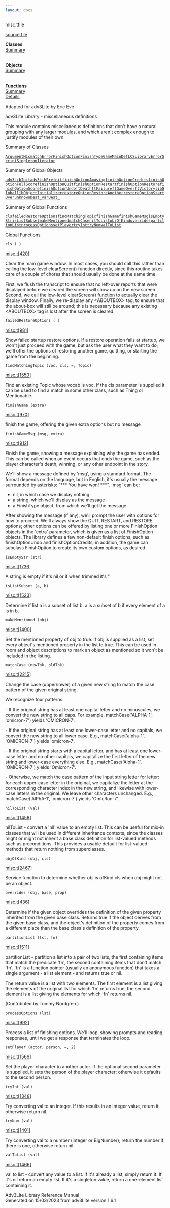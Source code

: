 ```yaml
---
layout: docs
---
```

<span class="title">misc.t</span><span class="type">file</span>

[source file](../source/misc.t.html)

**Classes**  
[Summary](#_ClassSummary_)  
 

**Objects**  
[Summary](#_ObjectSummary_)  
 

**Functions**  
[Summary](#_FunctionSummary_)  
[Details](#_Functions_)



Adapted for adv3Lite by Eric Eve

adv3Lite Library - miscellaneous definitions

This module contains miscellaneous definitions that don't have a natural
grouping with any larger modules, and which aren't complex enough to
justify modules of their own.



<span id="_ClassSummary_"></span>



<span class="hdln">Summary of Classes</span>  



[`ArgumentMismatchError`](../object/ArgumentMismatchError.html)[`FinishOption`](../object/FinishOption.html)[`FinishType`](../object/FinishType.html)[`GameMainDef`](../object/GameMainDef.html)[`LCS`](../object/LCS.html)[`LibraryError`](../object/LibraryError.html)[`Script`](../object/Script.html)[`SingletonIterator`](../object/SingletonIterator.html)
<span id="_ObjectSummary_"></span>



<span class="hdln">Summary of Global Objects</span>  



[`adv3LibInit`](../object/adv3LibInit.html)[`adv3LibPreinit`](../object/adv3LibPreinit.html)[`finishOptionAmusing`](../object/finishOptionAmusing.html)[`finishOptionCredits`](../object/finishOptionCredits.html)[`finishOptionFullScore`](../object/finishOptionFullScore.html)[`finishOptionQuit`](../object/finishOptionQuit.html)[`finishOptionRestart`](../object/finishOptionRestart.html)[`finishOptionRestore`](../object/finishOptionRestore.html)[`finishOptionScore`](../object/finishOptionScore.html)[`finishOptionUndo`](../object/finishOptionUndo.html)[`ftDeath`](../object/ftDeath.html)[`ftFailure`](../object/ftFailure.html)[`ftGameOver`](../object/ftGameOver.html)[`ftVictory`](../object/ftVictory.html)[`libGlobal`](../object/libGlobal.html)[`libObjectInitializer`](../object/libObjectInitializer.html)[`restoreOptionRestoreAnother`](../object/restoreOptionRestoreAnother.html)[`restoreOptionStartOver`](../object/restoreOptionStartOver.html)[`unknownDest_`](../object/unknownDest_.html)[`varDest_`](../object/varDest_.html)
<span id="FunctionSummary_"></span>



<span class="hdln">Summary of Global Functions</span>  



[`cls`](#cls)[`failedRestoreOptions`](#failedRestoreOptions)[`findMatchingTopic`](#findMatchingTopic)[`finishGame`](#finishGame)[`finishGameMsg`](#finishGameMsg)[`isEmptyStr`](#isEmptyStr)[`isListSubset`](#isListSubset)[`makeMentioned`](#makeMentioned)[`matchCase`](#matchCase)[`nilToList`](#nilToList)[`objOfKind`](#objOfKind)[`overrides`](#overrides)[`partitionList`](#partitionList)[`processOptions`](#processOptions)[`setPlayer`](#setPlayer)[`tryInt`](#tryInt)[`tryNum`](#tryNum)[`valToList`](#valToList)

<span id="_Functions_"></span>



<span class="hdln">Global Functions</span>  



<span id="cls"></span>

`cls ( )`

[misc.t](../file/misc.t.html)\[[420](../source/misc.t.html#420)\]



Clear the main game window. In most cases, you should call this rather
than calling the low-level clearScreen() function directly, since this
routine takes care of a couple of chores that should usually be done at
the same time.

First, we flush the transcript to ensure that no left-over reports that
were displayed before we cleared the screen will show up on the new
screen. Second, we call the low-level clearScreen() function to actually
clear the display window. Finally, we re-display any \<ABOUTBOX\> tag,
to ensure that the about-box will still be around; this is necessary
because any existing \<ABOUTBOX\> tag is lost after the screen is
cleared.



<span id="failedRestoreOptions"></span>

`failedRestoreOptions ( )`

[misc.t](../file/misc.t.html)\[[981](../source/misc.t.html#981)\]



Show failed startup restore options. If a restore operation fails at
startup, we won't just proceed with the game, but ask the user what they
want to do; we'll offer the options of restoring another game, quitting,
or starting the game from the beginning.



<span id="findMatchingTopic"></span>

`findMatchingTopic (voc, cls, =, Topic)`

[misc.t](../file/misc.t.html)\[[1550](../source/misc.t.html#1550)\]



Find an existing Topic whose vocab is voc. If the cls parameter is
supplied it can be used to find a match in some other class, such as
Thing or Mentionable.



<span id="finishGame"></span>

`finishGame (extra)`

[misc.t](../file/misc.t.html)\[[970](../source/misc.t.html#970)\]



finish the game, offering the given extra options but no message



<span id="finishGameMsg"></span>

`finishGameMsg (msg, extra)`

[misc.t](../file/misc.t.html)\[[912](../source/misc.t.html#912)\]



Finish the game, showing a message explaining why the game has ended.
This can be called when an event occurs that ends the game, such as the
player character's death, winning, or any other endpoint in the story.

We'll show a message defined by 'msg', using a standard format. The
format depends on the language, but in English, it's usually the message
surrounded by asterisks: "\*\*\* You have won! \*\*\*". 'msg' can be:

  
- nil, in which case we display nothing  
- a string, which we'll display as the message  
- a FinishType object, from which we'll get the message

After showing the message (if any), we'll prompt the user with options
for how to proceed. We'll always show the QUIT, RESTART, and RESTORE
options; other options can be offered by listing one or more
FinishOption objects in the 'extra' parameter, which is given as a list
of FinishOption objects. The library defines a few non-default finish
options, such as finishOptionUndo and finishOptionCredits; in addition,
the game can subclass FinishOption to create its own custom options, as
desired.



<span id="isEmptyStr"></span>

`isEmptyStr (str)`

[misc.t](../file/misc.t.html)\[[1736](../source/misc.t.html#1736)\]



A string is empty if it's nil or if when trimmed it's ''



<span id="isListSubset"></span>

`isListSubset (a, b)`

[misc.t](../file/misc.t.html)\[[1523](../source/misc.t.html#1523)\]



Determine if list a is a subset of list b. a is a subset of b if every
element of a is in b.



<span id="makeMentioned"></span>

`makeMentioned (obj)`

[misc.t](../file/misc.t.html)\[[1490](../source/misc.t.html#1490)\]



Set the mentioned property of obj to true. If obj is supplied as a list,
set every object's mentioned property in the list to true. This can be
used in room and object descriptions to mark an object as mentioned so
it won't be included in the listing.



<span id="matchCase"></span>

`matchCase (newTok, oldTok)`

[misc.t](../file/misc.t.html)\[[2215](../source/misc.t.html#2215)\]



Change the case (upper/lower) of a given new string to match the case
pattern of the given original string.

We recognize four patterns:

\- If the original string has at least one capital letter and no
minuscules, we convert the new string to all caps. For example,
matchCase('ALPHA-1', 'omicron-7') yields 'OMICRON-7'.

\- If the original string has at least one lower-case letter and no
capitals, we convert the new string to all lower case. E.g.,
matchCase('alpha-1', 'OMICRON-7') yields 'omicron-7'.

\- If the original string starts with a capital letter, and has at least
one lower-case letter and no other capitals, we capitalize the first
letter of the new string and lower-case everything else. E.g.,
matchCase('Alpha-1', 'OMICRON-7') yields 'Omicron-7'.

\- Otherwise, we match the case pattern of the input string letter for
letter: for each upper-case letter in the original, we capitalize the
letter at the corresponding character index in the new string, and
likewise with lower-case letters in the original. We leave other
characters unchanged. E.g., matchCase('AlPhA-1', 'omicron-7') yields
'OmIcRon-7'.



<span id="nilToList"></span>

`nilToList (val)`

[misc.t](../file/misc.t.html)\[[1456](../source/misc.t.html#1456)\]



nilToList - convert a 'nil' value to an empty list. This can be useful
for mix-in classes that will be used in different inheritance contexts,
since the classes might or might not inherit a base class definition for
list-valued methods such as preconditions. This provides a usable
default for list-valued methods that return nothing from superclasses.



<span id="objOfKind"></span>

`objOfKind (obj, cls)`

[misc.t](../file/misc.t.html)\[[2467](../source/misc.t.html#2467)\]



Service function to determine whether obj is ofKind cls when obj might
not be an object.



<span id="overrides"></span>

`overrides (obj, base, prop)`

[misc.t](../file/misc.t.html)\[[436](../source/misc.t.html#436)\]



Determine if the given object overrides the definition of the given
property inherited from the given base class. Returns true if the object
derives from the given base class, and the object's definition of the
property comes from a different place than the base class's definition
of the property.



<span id="partitionList"></span>

`partitionList (lst, fn)`

[misc.t](../file/misc.t.html)\[[1511](../source/misc.t.html#1511)\]



partitionList - partition a list into a pair of two lists, the first
containing items that match the predicate 'fn', the second containing
items that don't match 'fn'. 'fn' is a function pointer (usually an
anonymous function) that takes a single argument - a list element - and
returns true or nil.

The return value is a list with two elements. The first element is a
list giving the elements of the original list for which 'fn' returns
true, the second element is a list giving the elements for which 'fn'
returns nil.

(Contributed by Tommy Nordgren.)



<span id="processOptions"></span>

`processOptions (lst)`

[misc.t](../file/misc.t.html)\[[992](../source/misc.t.html#992)\]



Process a list of finishing options. We'll loop, showing prompts and
reading responses, until we get a response that terminates the loop.



<span id="setPlayer"></span>

`setPlayer (actor, person, =, 2)`

[misc.t](../file/misc.t.html)\[[1566](../source/misc.t.html#1566)\]



Set the player character to another actor. If the optional second
parameter is supplied, it sets the person of the player character;
otherwise it defaults to the second person.



<span id="tryInt"></span>

`tryInt (val)`

[misc.t](../file/misc.t.html)\[[1348](../source/misc.t.html#1348)\]



Try converting val to an integer. If this results in an integer value,
return it, otherwise return nil.



<span id="tryNum"></span>

`tryNum (val)`

[misc.t](../file/misc.t.html)\[[1401](../source/misc.t.html#1401)\]



Try converting val to a number (integer or BigNumber); return the number
if there is one, otherwise return nil.



<span id="valToList"></span>

`valToList (val)`

[misc.t](../file/misc.t.html)\[[1466](../source/misc.t.html#1466)\]



val to list - convert any value to a list. If it's already a list,
simply return it. If it's nil return an empty list. If it's a singleton
value, return a one-element list containing it.





Adv3Lite Library Reference Manual  
Generated on 15/03/2023 from adv3Lite version 1.6.1


